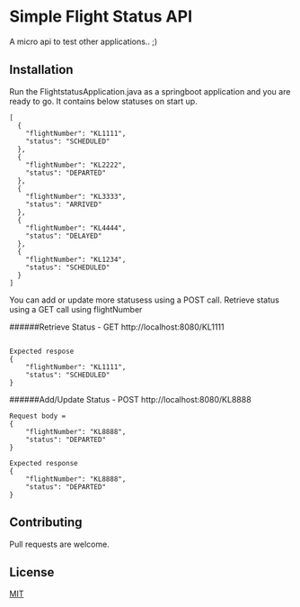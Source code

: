 # Simple Flight Status API

A micro api to test other applications.. ;)

## Installation

Run the FlightstatusApplication.java  as a springboot application and you are ready to go.
It contains below statuses on start up. 

```
[
  {
    "flightNumber": "KL1111",
    "status": "SCHEDULED"
  },
  {
    "flightNumber": "KL2222",
    "status": "DEPARTED"
  },
  {
    "flightNumber": "KL3333",
    "status": "ARRIVED"
  },
  {
    "flightNumber": "KL4444",
    "status": "DELAYED"
  },
  {
    "flightNumber": "KL1234",
    "status": "SCHEDULED"
  }
]

```
You can add or update more statusess using a POST call. Retrieve status using a GET call using flightNumber


######Retrieve Status -  GET http://localhost:8080/KL1111
```

Expected respose 
{
    "flightNumber": "KL1111",
    "status": "SCHEDULED"
}

```


######Add/Update Status -  POST http://localhost:8080/KL8888

```
Request body = 
{
    "flightNumber": "KL8888",
    "status": "DEPARTED"
}

Expected response 
{
    "flightNumber": "KL8888",
    "status": "DEPARTED"
}

```


## Contributing
Pull requests are welcome. 


## License
[MIT](https://choosealicense.com/licenses/mit/)
